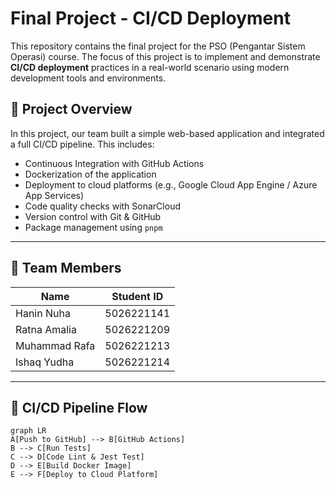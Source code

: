 # Final Project - CI/CD Deployment

This repository contains the final project for the PSO (Pengantar Sistem Operasi) course. The focus of this project is to implement and demonstrate **CI/CD deployment** practices in a real-world scenario using modern development tools and environments.

## 🔧 Project Overview

In this project, our team built a simple web-based application and integrated a full CI/CD pipeline. This includes:
- Continuous Integration with GitHub Actions
- Dockerization of the application
- Deployment to cloud platforms (e.g., Google Cloud App Engine / Azure App Services)
- Code quality checks with SonarCloud
- Version control with Git & GitHub
- Package management using `pnpm`

---

## 👥 Team Members

| Name               | Student ID   |
|--------------------|--------------|
| Hanin Nuha         | 5026221141   |
| Ratna Amalia       | 5026221209   |
| Muhammad Rafa      | 5026221213   |
| Ishaq Yudha        | 5026221214   |

---

## 🚀 CI/CD Pipeline Flow

```mermaid
graph LR
A[Push to GitHub] --> B[GitHub Actions]
B --> C[Run Tests]
C --> D[Code Lint & Jest Test]
D --> E[Build Docker Image]
E --> F[Deploy to Cloud Platform]
